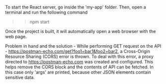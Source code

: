 
To start the React server, go inside the 'my-app' folder.
Then, open a terminal and run the following command 
>>npm start

Once the project is built, it will automatically open a web browser with the web page.

Problem in hand and the solution - 
While performing GET request on the API - https://postman-echo.com/get?foo1=bar1&foo2=bar2, 
a Cross-Origin Resource Sharing (CORS) error is thrown.
To deal with this error, a proxy directed to https://postman-echo.com was created and configured. 
This helps remove the CORS block and the contents of API can be fetched. 
In this case only 'args' are printed, because other JSON elements contain sensitive data.
